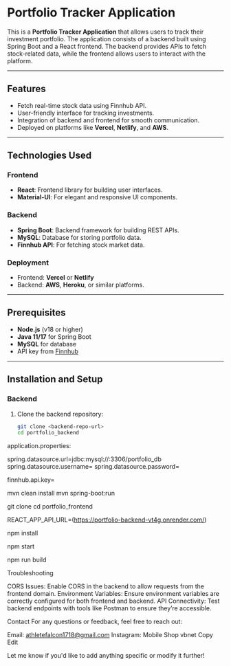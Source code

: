 # Portfolio Tracker Application

This is a **Portfolio Tracker Application** that allows users to track their investment portfolio. The application consists of a backend built using Spring Boot and a React frontend. The backend provides APIs to fetch stock-related data, while the frontend allows users to interact with the platform.

---

## Features

- Fetch real-time stock data using Finnhub API.
- User-friendly interface for tracking investments.
- Integration of backend and frontend for smooth communication.
- Deployed on platforms like **Vercel**, **Netlify**, and **AWS**.

---

## Technologies Used

### Frontend
- **React**: Frontend library for building user interfaces.
- **Material-UI**: For elegant and responsive UI components.

### Backend
- **Spring Boot**: Backend framework for building REST APIs.
- **MySQL**: Database for storing portfolio data.
- **Finnhub API**: For fetching stock market data.

### Deployment
- Frontend: **Vercel** or **Netlify**
- Backend: **AWS**, **Heroku**, or similar platforms.

---

## Prerequisites

- **Node.js** (v18 or higher)
- **Java 11/17** for Spring Boot
- **MySQL** for database
- API key from [Finnhub](https://finnhub.io/)

---

## Installation and Setup

### Backend
1. Clone the backend repository:
   ```bash
   git clone <backend-repo-url>
   cd portfolio_backend
application.properties:

spring.datasource.url=jdbc:mysql://<your-database-url>:3306/portfolio_db
spring.datasource.username=<your-db-username>
spring.datasource.password=<your-db-password>

finnhub.api.key=<your-finnhub-api-key>


mvn clean install
mvn spring-boot:run

git clone <frontend-repo-url>
cd portfolio_frontend

REACT_APP_API_URL=(https://portfolio-backend-vt4g.onrender.com/)

npm install

npm start

npm run build


Troubleshooting

CORS Issues: Enable CORS in the backend to allow requests from the frontend domain.
Environment Variables: Ensure environment variables are correctly configured for both frontend and backend.
API Connectivity: Test backend endpoints with tools like Postman to ensure they’re accessible.

Contact
For any questions or feedback, feel free to reach out:

Email: athletefalcon1718@gmail.com
Instagram: Mobile Shop
vbnet
Copy
Edit

Let me know if you'd like to add anything specific or modify it further!

